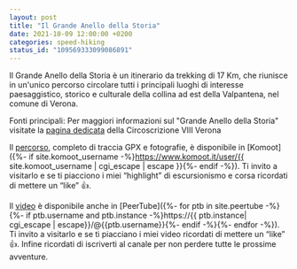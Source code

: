 ```yaml
---
layout: post
title: "Il Grande Anello della Storia"
date: 2021-10-09 12:00:00 +0200
categories: speed-hiking
status_id: "109569333099086891"
---
```


Il Grande Anello della Storia è un itinerario da trekking di 17 Km, che riunisce in un'unico percorso circolare tutti i principali luoghi di interesse paesaggistico, storico e culturale della collina ad est della Valpantena, nel comune di Verona.

Fonti principali:
Per maggiori informazioni sul "Grande Anello della Storia" visitate la [pagina dedicata](https://circ8.comune.verona.it/nqcontent.cfm?a_id=75368) della Circoscrizione VIII Verona

Il [percorso][percorso], completo di traccia GPX e fotografie, è disponibile in [Komoot]({%- if site.komoot_username -%}https://www.komoot.it/user/{{ site.komoot_username | cgi_escape | escape }}{%- endif -%}). Ti invito a visitarlo e se ti piacciono i miei “highlight” di escursionismo e corsa ricordati di mettere un “like” 👍.

Il [video][video] è disponibile anche in [PeerTube]({%- for ptb in site.peertube -%}{%- if ptb.username and ptb.instance -%}https://{{ ptb.instance| cgi_escape | escape}}/@{{ptb.username}}{%- endif -%}{%- endfor -%}). Ti invito a visitarlo e se ti piacciano i miei video ricordati di mettere un “like” 👍. Infine ricordati di iscriverti al canale per non perdere tutte le prossime avventure.

[percorso]: https://www.komoot.it/tour/395857468?ref=wtd
[video]: https://peertube.uno/w/iLZC379DR6HJpbUFaYtDtB
